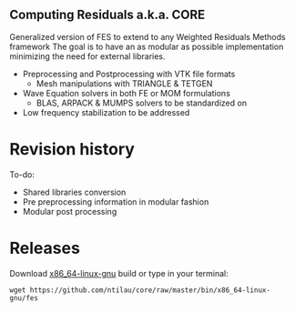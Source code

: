 ## Computing Residuals a.k.a. CORE
Generalized version of FES to extend to any Weighted Residuals Methods framework
The goal is to have an as modular as possible implementation minimizing the need
for external libraries.
- Preprocessing and Postprocessing with VTK file formats
  + Mesh manipulations with TRIANGLE & TETGEN
- Wave Equation solvers in both FE or MOM formulations
  + BLAS, ARPACK & MUMPS solvers to be standardized on
- Low frequency stabilization to be addressed

# Revision history
To-do: 
- Shared libraries conversion
- Pre preprocessing information in modular fashion
- Modular post processing

# Releases
Download [x86_64-linux-gnu](https://github.com/ntilau/core/raw/master/bin/x86_64-linux-gnu/fes) build or type in your terminal:
```shell
wget https://github.com/ntilau/core/raw/master/bin/x86_64-linux-gnu/fes
```
